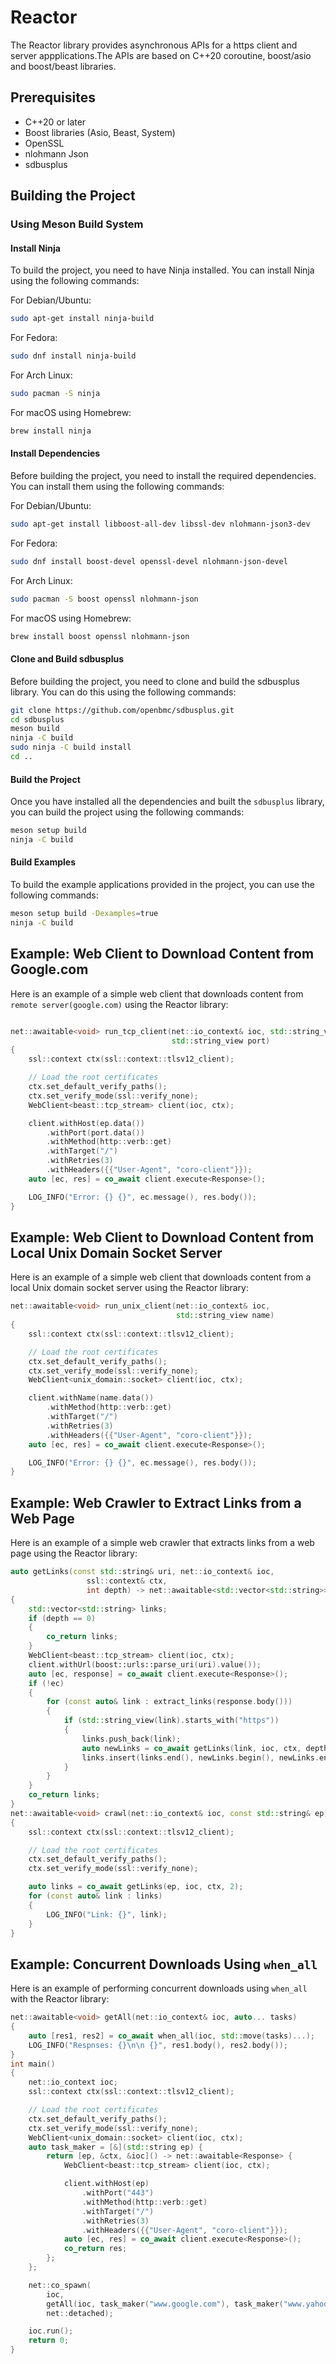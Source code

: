 # Reactor 

The Reactor library provides asynchronous APIs for a https client and server appplications.The APIs are based on C++20 coroutine, boost/asio and boost/beast libraries.  

## Prerequisites

- C++20 or later
- Boost libraries (Asio, Beast, System)
- OpenSSL
- nlohmann Json
- sdbusplus

## Building the Project

### Using Meson Build System
#### Install Ninja

To build the project, you need to have Ninja installed. You can install Ninja using the following commands:

For Debian/Ubuntu:
```sh
sudo apt-get install ninja-build
```

For Fedora:
```sh
sudo dnf install ninja-build
```

For Arch Linux:
```sh
sudo pacman -S ninja
```

For macOS using Homebrew:
```sh
brew install ninja
```
#### Install Dependencies

Before building the project, you need to install the required dependencies. You can install them using the following commands:

For Debian/Ubuntu:
```sh
sudo apt-get install libboost-all-dev libssl-dev nlohmann-json3-dev
```

For Fedora:
```sh
sudo dnf install boost-devel openssl-devel nlohmann-json-devel
```

For Arch Linux:
```sh
sudo pacman -S boost openssl nlohmann-json
```

For macOS using Homebrew:
```sh
brew install boost openssl nlohmann-json
```
#### Clone and Build sdbusplus

Before building the project, you need to clone and build the sdbusplus library. You can do this using the following commands:

```sh
git clone https://github.com/openbmc/sdbusplus.git
cd sdbusplus
meson build
ninja -C build
sudo ninja -C build install
cd ..
```
#### Build the Project

Once you have installed all the dependencies and built the `sdbusplus` library, you can build the project using the following commands:

```sh
meson setup build
ninja -C build
```

#### Build Examples

To build the example applications provided in the project, you can use the following commands:

```sh
meson setup build -Dexamples=true
ninja -C build
```
## Example: Web Client to Download Content from Google.com

Here is an example of a simple web client that downloads content from `remote server(google.com)` using the Reactor library:

```cpp

net::awaitable<void> run_tcp_client(net::io_context& ioc, std::string_view ep,
                                    std::string_view port)
{
    ssl::context ctx(ssl::context::tlsv12_client);

    // Load the root certificates
    ctx.set_default_verify_paths();
    ctx.set_verify_mode(ssl::verify_none);
    WebClient<beast::tcp_stream> client(ioc, ctx);

    client.withHost(ep.data())
        .withPort(port.data())
        .withMethod(http::verb::get)
        .withTarget("/")
        .withRetries(3)
        .withHeaders({{"User-Agent", "coro-client"}});
    auto [ec, res] = co_await client.execute<Response>();

    LOG_INFO("Error: {} {}", ec.message(), res.body());
}

```
## Example: Web Client to Download Content from Local Unix Domain Socket Server

Here is an example of a simple web client that downloads content from a local Unix domain socket server using the Reactor library:

```cpp
net::awaitable<void> run_unix_client(net::io_context& ioc,
                                     std::string_view name)
{
    ssl::context ctx(ssl::context::tlsv12_client);

    // Load the root certificates
    ctx.set_default_verify_paths();
    ctx.set_verify_mode(ssl::verify_none);
    WebClient<unix_domain::socket> client(ioc, ctx);

    client.withName(name.data())
        .withMethod(http::verb::get)
        .withTarget("/")
        .withRetries(3)
        .withHeaders({{"User-Agent", "coro-client"}});
    auto [ec, res] = co_await client.execute<Response>();

    LOG_INFO("Error: {} {}", ec.message(), res.body());
}

```
## Example: Web Crawler to Extract Links from a Web Page

Here is an example of a simple web crawler that extracts links from a web page using the Reactor library:

```cpp
auto getLinks(const std::string& uri, net::io_context& ioc,
                 ssl::context& ctx,
                 int depth) -> net::awaitable<std::vector<std::string>>
{
    std::vector<std::string> links;
    if (depth == 0)
    {
        co_return links;
    }
    WebClient<beast::tcp_stream> client(ioc, ctx);
    client.withUrl(boost::urls::parse_uri(uri).value());
    auto [ec, response] = co_await client.execute<Response>();
    if (!ec)
    {
        for (const auto& link : extract_links(response.body()))
        {
            if (std::string_view(link).starts_with("https"))
            {
                links.push_back(link);
                auto newLinks = co_await getLinks(link, ioc, ctx, depth - 1);
                links.insert(links.end(), newLinks.begin(), newLinks.end());
            }
        }
    }
    co_return links;
}
net::awaitable<void> crawl(net::io_context& ioc, const std::string& ep)
{
    ssl::context ctx(ssl::context::tlsv12_client);

    // Load the root certificates
    ctx.set_default_verify_paths();
    ctx.set_verify_mode(ssl::verify_none);

    auto links = co_await getLinks(ep, ioc, ctx, 2);
    for (const auto& link : links)
    {
        LOG_INFO("Link: {}", link);
    }
}
```
## Example: Concurrent Downloads Using `when_all`

Here is an example of performing concurrent downloads using `when_all` with the Reactor library:

```cpp
net::awaitable<void> getAll(net::io_context& ioc, auto... tasks)
{
    auto [res1, res2] = co_await when_all(ioc, std::move(tasks)...);
    LOG_INFO("Respnses: {}\n\n {}", res1.body(), res2.body());
}
int main()
{
    net::io_context ioc;
    ssl::context ctx(ssl::context::tlsv12_client);

    // Load the root certificates
    ctx.set_default_verify_paths();
    ctx.set_verify_mode(ssl::verify_none);
    WebClient<unix_domain::socket> client(ioc, ctx);
    auto task_maker = [&](std::string ep) {
        return [ep, &ctx, &ioc]() -> net::awaitable<Response> {
            WebClient<beast::tcp_stream> client(ioc, ctx);

            client.withHost(ep)
                .withPort("443")
                .withMethod(http::verb::get)
                .withTarget("/")
                .withRetries(3)
                .withHeaders({{"User-Agent", "coro-client"}});
            auto [ec, res] = co_await client.execute<Response>();
            co_return res;
        };
    };

    net::co_spawn(
        ioc,
        getAll(ioc, task_maker("www.google.com"), task_maker("www.yahoo.com")),
        net::detached);

    ioc.run();
    return 0;
}
```
